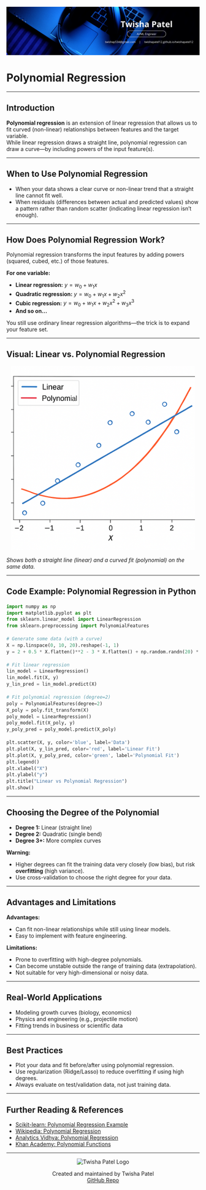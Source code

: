![Banner](https://github.com/twishapatel12/AI-ML-Journal/blob/main/assets/aiml-banner.png)

# Polynomial Regression

---

## Introduction

**Polynomial regression** is an extension of linear regression that allows us to fit curved (non-linear) relationships between features and the target variable.  
While linear regression draws a straight line, polynomial regression can draw a curve—by including powers of the input feature(s).

---

## When to Use Polynomial Regression

- When your data shows a clear curve or non-linear trend that a straight line cannot fit well.
- When residuals (differences between actual and predicted values) show a pattern rather than random scatter (indicating linear regression isn’t enough).

---

## How Does Polynomial Regression Work?

Polynomial regression transforms the input features by adding powers (squared, cubed, etc.) of those features.

**For one variable:**

- **Linear regression:** $y = w_0 + w_1x$
- **Quadratic regression:** $y = w_0 + w_1x + w_2x^2$
- **Cubic regression:** $y = w_0 + w_1x + w_2x^2 + w_3x^3$
- **And so on...**

You still use ordinary linear regression algorithms—the trick is to expand your feature set.

---

## Visual: Linear vs. Polynomial Regression

<p align="center">
  <img src="https://github.com/twishapatel12/AI-ML-Journal/blob/main/assets/polynomial-regression.png" alt="Polynomial Regression Example" width="480"/>
</p>

*Shows both a straight line (linear) and a curved fit (polynomial) on the same data.*

---

## Code Example: Polynomial Regression in Python

```python
import numpy as np
import matplotlib.pyplot as plt
from sklearn.linear_model import LinearRegression
from sklearn.preprocessing import PolynomialFeatures

# Generate some data (with a curve)
X = np.linspace(0, 10, 20).reshape(-1, 1)
y = 2 + 0.5 * X.flatten()**2 - 3 * X.flatten() + np.random.randn(20) * 3

# Fit linear regression
lin_model = LinearRegression()
lin_model.fit(X, y)
y_lin_pred = lin_model.predict(X)

# Fit polynomial regression (degree=2)
poly = PolynomialFeatures(degree=2)
X_poly = poly.fit_transform(X)
poly_model = LinearRegression()
poly_model.fit(X_poly, y)
y_poly_pred = poly_model.predict(X_poly)

plt.scatter(X, y, color='blue', label='Data')
plt.plot(X, y_lin_pred, color='red', label='Linear Fit')
plt.plot(X, y_poly_pred, color='green', label='Polynomial Fit')
plt.legend()
plt.xlabel("X")
plt.ylabel("y")
plt.title("Linear vs Polynomial Regression")
plt.show()
````

---

## Choosing the Degree of the Polynomial

* **Degree 1:** Linear (straight line)
* **Degree 2:** Quadratic (single bend)
* **Degree 3+:** More complex curves

**Warning:**

* Higher degrees can fit the training data very closely (low bias), but risk **overfitting** (high variance).
* Use cross-validation to choose the right degree for your data.

---

## Advantages and Limitations

**Advantages:**

* Can fit non-linear relationships while still using linear models.
* Easy to implement with feature engineering.

**Limitations:**

* Prone to overfitting with high-degree polynomials.
* Can become unstable outside the range of training data (extrapolation).
* Not suitable for very high-dimensional or noisy data.

---

## Real-World Applications

* Modeling growth curves (biology, economics)
* Physics and engineering (e.g., projectile motion)
* Fitting trends in business or scientific data

---

## Best Practices

* Plot your data and fit before/after using polynomial regression.
* Use regularization (Ridge/Lasso) to reduce overfitting if using high degrees.
* Always evaluate on test/validation data, not just training data.

---

## Further Reading & References

* [Scikit-learn: Polynomial Regression Example](https://scikit-learn.org/stable/auto_examples/linear_model/plot_polynomial_interpolation.html)
* [Wikipedia: Polynomial Regression](https://en.wikipedia.org/wiki/Polynomial_regression)
* [Analytics Vidhya: Polynomial Regression](https://www.analyticsvidhya.com/blog/2020/03/polynomial-regression-python/)
* [Khan Academy: Polynomial Functions](https://www.khanacademy.org/math/algebra2/polynomial-functions)

---

<p align="center">
  <img src="https://github.com/twishapatel12/AI-ML-Journal/blob/main/assets/twisha-patel-logo.png" alt="Twisha Patel Logo" width="80"/>
</p>
<p align="center">
  Created and maintained by Twisha Patel  
  <br>
  <a href="https://github.com/twishapatel12/AI-ML-Journal">GitHub Repo</a>
</p>